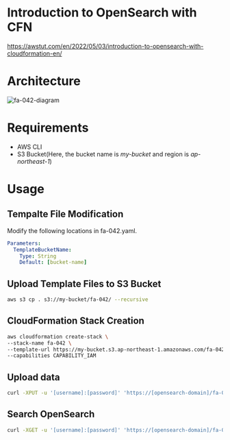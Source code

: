 # Introduction to OpenSearch with CFN

https://awstut.com/en/2022/05/03/introduction-to-opensearch-with-cloudformation-en/

# Architecture

![fa-042-diagram](https://user-images.githubusercontent.com/84276199/201461521-ed067a1c-22e3-49eb-bbcf-6024c2f43ade.png)

# Requirements

* AWS CLI
* S3 Bucket(Here, the bucket name is *my-bucket* and region is *ap-northeast-1*)

# Usage

## Tempalte File Modification

Modify the following locations in fa-042.yaml.

```yaml
Parameters:
  TemplateBucketName:
    Type: String
    Default: [bucket-name]
```

## Upload  Template Files to S3 Bucket

```bash
aws s3 cp . s3://my-bucket/fa-042/ --recursive
```

## CloudFormation Stack Creation

```bash
aws cloudformation create-stack \
--stack-name fa-042 \
--template-url https://my-bucket.s3.ap-northeast-1.amazonaws.com/fa-042/fa-042.yaml \
--capabilities CAPABILITY_IAM
```

## Upload data

```bash
curl -XPUT -u '[username]:[password]' 'https://[opensearch-domain]/fa-042/_doc/1' -d '{"director": "Burton, Tim", "genre": ["Comedy","Sci-Fi"], "year": 1996, "actor": ["Jack Nicholson","Pierce Brosnan","Sarah Jessica Parker"], "title": "Mars Attacks!"}' -H 'Content-Type: application/json'
```

## Search OpenSearch

```bash
curl -XGET -u '[username]:[password]' 'https://[opensearch-domain]/fa-042/_search?q=mars&pretty=true'
```
